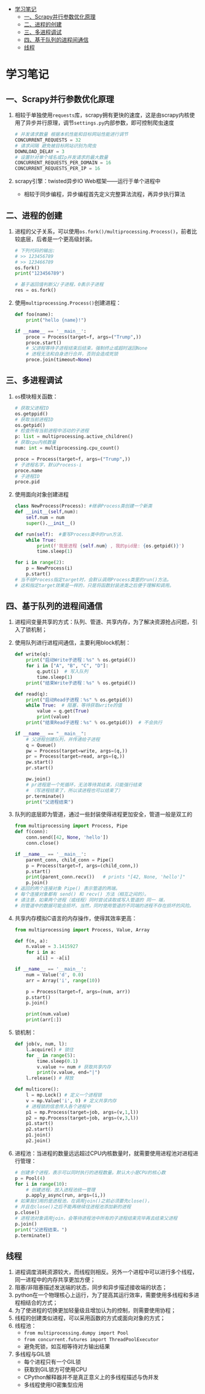 <!-- @import "[TOC]" {cmd="toc" depthFrom=1 depthTo=6 orderedList=false} -->
<!-- code_chunk_output -->

- [学习笔记](#学习笔记)
  - [一、Scrapy并行参数优化原理](#一scrapy并行参数优化原理)
  - [二、进程的创建](#二进程的创建)
  - [三、多进程调试](#三多进程调试)
  - [四、基于队列的进程间通信](#四基于队列的进程间通信)
  - [线程](#线程)

<!-- /code_chunk_output -->

# 学习笔记

## 一、Scrapy并行参数优化原理

1. 相较于单独使用`requests`库，scrapy拥有更快的速度，这是由scrapy内核使用了异步并行原理，调节`settings.py`内部参数，即可控制爬虫速度

    ```python {.line-numbers}
    # 并发请求数量 根据本机性能和目标网站性能进行调节
    CONCURRENT_REQUESTS = 32
    # 请求间隔 避免被目标网站识别为爬虫
    DOWNLOAD_DELAY = 3
    # 设置针对单个域名或Ip并发请求的最大数量
    CONCURRENT_REQUESTS_PER_DOMAIN = 16
    CONCURRENT_REQUESTS_PER_IP = 16
    ```

2. scrapy引擎：twisted异步IO Web框架——运行于单个进程中
   - 相较于同步编程，异步编程首先定义完整算法流程，再异步执行算法

## 二、进程的创建

1. 进程的父子关系，可以使用`os.fork()/multiprocessing.Process()`，前者比较底层，后者是一个更高级封装。

    ```python {.line-numbers}
    # 下列代码的输出:
    # >> 123456789
    # >> 123466789
    os.fork()
    print("123456789")

    # 基于返回值判断父/子进程，0表示子进程
    res = os.fork()
    ```

2. 使用`multiprocessing.Process()`创建进程：

    ```python {.line-numbers}
    def foo(name):
        print("hello {name}!")

    if __name__ == '__main__':
        proce = Process(target=f, args=("Trump",))
        proce.start()
        # 父进程等待子进程结束后结束，强制终止或超时返回None
        # 进程无法和自身进行合并，否则会造成死锁
        proce.join(timeout=None)
    ```

## 三、多进程调试

1. `os`模块相关函数：

    ```python {.line-numbers}
    # 获取父进程ID
    os.getppid()
    # 获取当前进程ID
    os.getpid()
    # 检查所有当前进程中活动的子进程
    p: list = multiprocessing.active_children()
    # 获取cpu内核数量
    num: int = multiprocessing.cpu_count()

    proce = Process(target=f, args=("Trump",))
    # 子进程名字，默认Process-i
    proce.name
    # 子进程ID
    proce.pid
    ```

2. 使用面向对象创建进程

    ```python {.line-numbers}
    class NewProcess(Process): #继承Process类创建一个新类
    def __init__(self,num):
        self.num = num
        super().__init__()

    def run(self):  #重写Process类中的run方法.
        while True:
            print(f'我是进程 {self.num} , 我的pid是: {os.getpid()}')
            time.sleep(1)

    for i in range(2):
        p = NewProcess(i)
        p.start()
    # 当不给Process指定target时，会默认调用Process类里的run()方法。
    # 这和指定target效果是一样的，只是将函数封装进类之后便于理解和调用。
    ```

## 四、基于队列的进程间通信

1. 进程间变量共享的方式：队列、管道、共享内存，为了解决资源抢占问题，引入了锁机制；
2. 使用队列进行进程间通信，主要利用block机制：

    ```python {.line-numbers}
    def write(q):
        print("启动Write子进程：%s" % os.getpid())
        for i in ["A", "B", "C", "D"]:
            q.put(i)  # 写入队列
            time.sleep(1)
        print("结束Write子进程：%s" % os.getpid())

    def read(q):
        print("启动Read子进程：%s" % os.getpid())
        while True:  # 阻塞，等待获取write的值
            value = q.get(True)
            print(value)
        print("结束Read子进程：%s" % os.getpid())  # 不会执行

    if __name__ == "__main__":
        # 父进程创建队列，并传递给子进程
        q = Queue()
        pw = Process(target=write, args=(q,))
        pr = Process(target=read, args=(q,))
        pw.start()
        pr.start()

        pw.join()
        # pr进程是一个死循环，无法等待其结束，只能强行结束
        # （写进程结束了，所以读进程也可以结束了）
        pr.terminate()
        print("父进程结束")
    ```

3. 队列的底层即为管道，通过一些封装使得进程更加安全，管道一般是双工的

    ```python {.line-numbers}
    from multiprocessing import Process, Pipe
    def f(conn):
        conn.send([42, None, 'hello'])
        conn.close()

    if __name__ == '__main__':
        parent_conn, child_conn = Pipe()
        p = Process(target=f, args=(child_conn,))
        p.start()
        print(parent_conn.recv())   # prints "[42, None, 'hello']"
        p.join()
    # 返回的两个连接对象 Pipe() 表示管道的两端。
    # 每个连接对象都有 send() 和 recv() 方法（相互之间的）。
    # 请注意，如果两个进程（或线程）同时尝试读取或写入管道的 同一 端，
    # 则管道中的数据可能会损坏。当然，同时使用管道的不同端的进程不存在损坏的风险。
    ```

4. 共享内存模拟C语言的内存操作，使得其效率更高：

    ```python {.line-numbers}
    from multiprocessing import Process, Value, Array

    def f(n, a):
        n.value = 3.1415927
        for i in a:
            a[i] = -a[i]

    if __name__ == '__main__':
        num = Value('d', 0.0)
        arr = Array('i', range(10))

        p = Process(target=f, args=(num, arr))
        p.start()
        p.join()

        print(num.value)
        print(arr[:])
    ```

5. 锁机制：

    ```python {.line-numbers}
    def job(v, num, l):
        l.acquire() # 锁住
        for _ in range(5):
            time.sleep(0.1) 
            v.value += num # 获取共享内存
            print(v.value, end="|")
        l.release() # 释放

    def multicore():
        l = mp.Lock() # 定义一个进程锁
        v = mp.Value('i', 0) # 定义共享内存
        # 进程锁的信息传入各个进程中
        p1 = mp.Process(target=job, args=(v,1,l)) 
        p2 = mp.Process(target=job, args=(v,3,l)) 
        p1.start()
        p2.start()
        p1.join()
        p2.join()
    ```

6. 进程池：当进程的数量远远超过CPU内核数量时，就需要使用进程池对进程进行管理：

    ```python {.line-numbers}
    # 创建多个进程，表示可以同时执行的进程数量。默认大小是CPU的核心数
    p = Pool(4)
    for i in range(10):
        # 创建进程，放入进程池统一管理
        p.apply_async(run, args=(i,))
    # 如果我们用的是进程池，在调用join()之前必须要先close()，
    # 并且在close()之后不能再继续往进程池添加新的进程
    p.close()
    # 进程池对象调用join，会等待进程池中所有的子进程结束完毕再去结束父进程
    p.join()
    print("父进程结束。")
    p.terminate()
    ```

## 线程

1. 进程调度消耗资源较大，而线程则相反。另外一个进程中可以进行多个线程，同一进程中的内存共享更加方便；
2. 阻塞/非阻塞描述发送端的状态，同步和异步描述接收端的状态；
3. python在一个物理核心上运行，为了提高其运行效率，需要使用多线程和多进程相结合的方式；
4. 为了使进程的切换更加轻量级且增加认为的控制，则需要使用协程；
5. 线程的创建类似进程，可以采用函数的方式或面向对象的方式；
6. 线程池：
    - `from multiprocessing.dumpy import Pool`
    - `from concurrent.futures import ThreadPoolExecutor`
    - 避免死锁，如互相等待对方输出结果
7. 多线程与GIL锁
    - 每个进程只有一个GIL锁
    - 获取到GIL锁方可使用CPU
    - CPython解释器并不是真正意义上的多线程描述与伪并发
    - 多线程使用IO密集型应用
